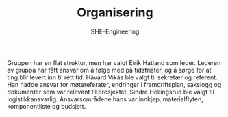 ﻿---
layout: post
title: Organisering
subtitle: SHE-Engineering
---

Gruppen har en flat struktur, men har valgt Eirik Hatland som leder. Lederen av gruppa har fått ansvar om å følge med på tidsfrister, og å sørge for at ting blir levert inn til rett tid. Håvard Vikås ble valgt til sekretær og referent. Han hadde ansvar for møtereferater, endringer i fremdriftsplan, sakslogg og dokumenter som var relevant til prosjektet. Sindre Hellingsrud ble valgt til logistikkansvarlig. Ansvarsområdene hans var innkjøp, materialflyten, komponentliste og budsjett.  